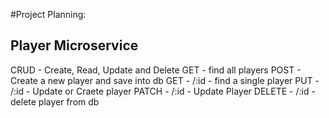#Project Planning:

## Player Microservice

CRUD - Create, Read, Update and Delete
GET - find all players
POST - Create a new player and save into db
GET - /:id - find a single player
PUT - /:id - Update or Craete player
PATCH - /:id - Update Player
DELETE - /:id - delete player from db
